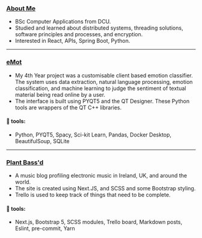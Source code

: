 ### [About Me](https://www.linkedin.com/in/michaelssavage)

- BSc Computer Applications from DCU. 
- Studied and learned about distributed systems, threading solutions, software principles and processes, and encryption.
- Interested in React, APIs, Spring Boot, Python.

---

### [eMot](https://github.com/michaelssavage/eMot)
- My 4th Year project was a customisable client based emotion classifier. The system uses data extraction, natural language processing, emotion classification, and machine learning to judge the sentiment of textual material being read online by a user.
- The interface is built using PYQT5 and the QT Designer. These Python tools are wrappers of the QT C++ libraries. 

#### 🔨 tools:  
- Python, PYQT5, Spacy, Sci-kit Learn, Pandas, Docker Desktop, BeautifulSoup, SQLite

---

### [Plant Bass'd](https://github.com/michaelssavage/plantbassd)
- A music blog profiling electronic music in Ireland, UK, and around the world.
- The site is created using Next.JS, and SCSS and some Bootstrap styling.
- Trello is used to keep track of things that need to be complete.

#### 🔨 tools:  
- Next.js, Bootstrap 5, SCSS modules, Trello board, Markdown posts, Eslint, pre-commit, Yarn

